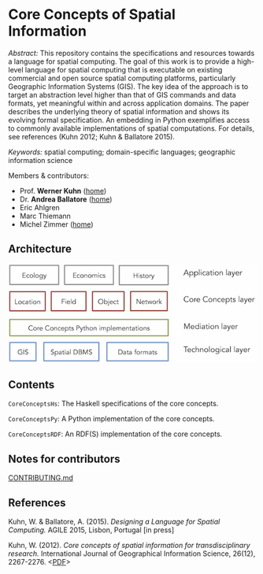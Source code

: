 Core Concepts of Spatial Information
=============================================

*Abstract:* This repository contains the specifications and resources towards a language for spatial computing.
The goal of this work is to provide a high-level language for spatial computing that is executable 
on existing commercial and open source spatial computing platforms, 
particularly Geographic Information Systems (GIS). 
The key idea of the approach is to target an abstraction level higher 
than that of GIS commands and data formats, yet meaningful within and across
application domains. The paper describes the underlying theory of spatial 
information and shows its evolving formal specification. An embedding in Python
exemplifies access to commonly available implementations of spatial computations.
For details, see references (Kuhn 2012; Kuhn & Ballatore 2015).

*Keywords:* spatial computing; domain-specific languages; geographic information science 

Members & contributors:

* Prof. **Werner Kuhn**   ([home](http://geog.ucsb.edu/~kuhn))
* Dr. **Andrea Ballatore**   ([home](http://sites.google.com/site/andreaballatore))
* Eric Ahlgren
* Marc Thiemann
* Michel Zimmer  ([home](https://www.mzimmer.net))

Architecture
----------------------

![Core Concepts architecture](CoreConceptsArchitecture.png "Core Concepts architecture")

Contents
----------------------

`CoreConceptsHs`: The Haskell specifications of the core concepts.

`CoreConceptsPy`: A Python implementation of the core concepts.

`CoreConceptsRDF`: An RDF(S) implementation of the core concepts.

Notes for contributors 
----------------------

[CONTRIBUTING.md](CONTRIBUTING.md)


References
----------------------

Kuhn, W. & Ballatore, A. (2015). *Designing a Language for Spatial Computing.* AGILE 2015, Lisbon, Portugal [in press] 

Kuhn, W. (2012). *Core concepts of spatial information for transdisciplinary research.* International Journal of Geographical Information Science, 26(12), 2267-2276. <[PDF](http://ifgi.uni-muenster.de/~kuhn/research/publications/pdfs/refereed%20journals/IJGIS%202012.pdf)>
